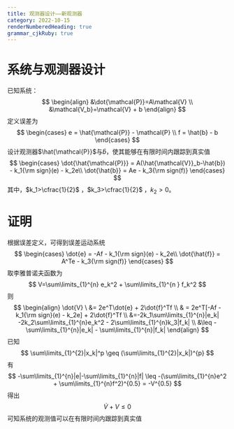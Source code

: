 ```yaml
---
title: 观测器设计——新观测器
category: 2022-10-15
renderNumberedHeading: true
grammar_cjkRuby: true
---
```


# 系统与观测器设计
已知系统：
$$
\begin{align}
&\dot{\mathcal{P}}=A\mathcal{V} \\
&\mathcal{V_b}=\mathcal{V} + b
\end{align}
$$
定义误差为
$$
\begin{cases}
e = \hat{\mathcal{P}} - \mathcal{P} \\
f =  \hat{b} - b
\end{cases}
$$
设计观测器$\hat{\mathcal{P}}$与$\hat{b}$，使其能够在有限时间内跟踪到真实值
$$
\begin{cases}
\dot{\hat{\mathcal{P}}} =  A(\hat{\mathcal{V}}_b-\hat{b}) - k_1{\rm sign}(e) - k_2e\\
\dot{\hat{b}} = Ae - k_3{\rm sign(f)}
\end{cases}
$$
其中，$k_1>\cfrac{1}{2}$ ，$k_3>\cfrac{1}{2}$ ，$k_2>0$。

# 证明
根据误差定义，可得到误差运动系统
$$
\begin{cases}
\dot{e} = -Af  - k_1{\rm sign}(e) - k_2e\\
\dot{\hat{f}} = A^Te - k_3{\rm sign(f)}
\end{cases}
$$
取李雅普诺夫函数为
$$
V=\sum\limits_{1}^{n} e_k^2 + \sum\limits_{1}^{n
} f_k^2
$$
则
$$
\begin{align}
\dot{V} \
&= 2e^T\dot{e} + 2\dot{f}^Tf \\
& = 2e^T[-Af  - k_1{\rm sign}(e) - k_2e] + 2\dot{f}^Tf \\
&=-2k_1\sum\limits_{1}^{n}|e_k| -2k_2\sum\limits_{1}^{n}e_k^2 - 2\sum\limits_{1}^{n}k_3|f_k| \\
&\leq -\sum\limits_{1}^{n}|e_k| - \sum\limits_{1}^{n}|f_k|
\end{align}
$$
已知
$$
\sum\limits_{1}^{2}|x_k|^p \geq (\sum\limits_{1}^{2}|x_k|)^{p} 
$$
有
$$
-\sum\limits_{1}^{n}|e|-\sum\limits_{1}^{n}|f| \leq -(\sum\limits_{1}^{n}e^2 + \sum\limits_{1}^{n}f^2)^{0.5} = -V^{0.5}
$$
得出
$$
\dot{V} + V\leq  0
$$
可知系统的观测值可以在有限时间内跟踪到真实值